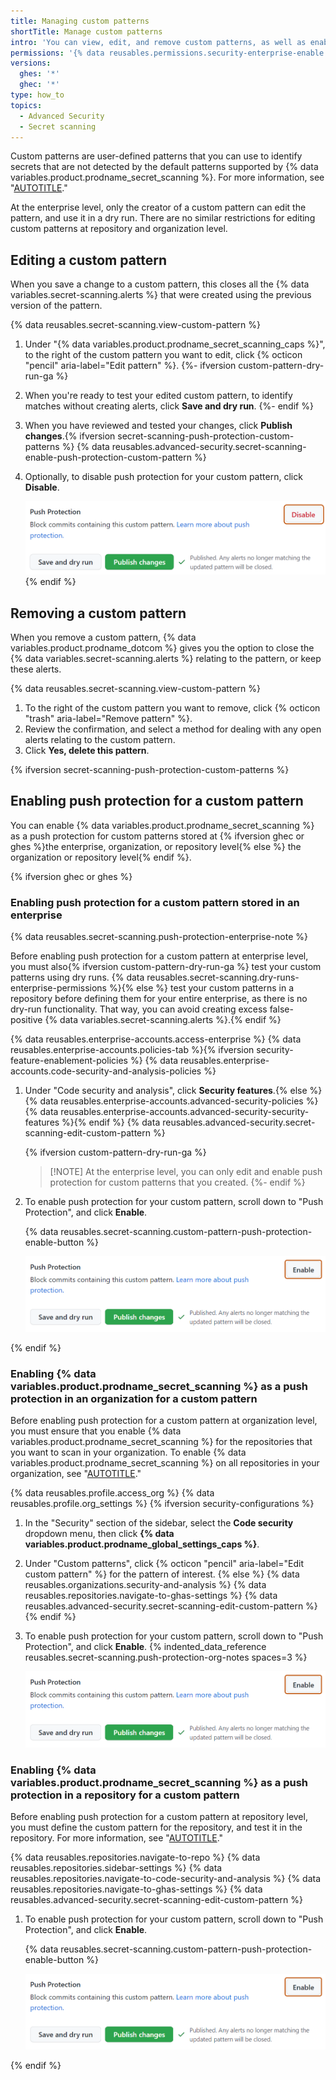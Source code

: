 ```yaml
---
title: Managing custom patterns
shortTitle: Manage custom patterns
intro: 'You can view, edit, and remove custom patterns, as well as enable push protection for custom patterns.'
permissions: '{% data reusables.permissions.security-enterprise-enable %}'
versions:
  ghes: '*'
  ghec: '*'
type: how_to
topics:
  - Advanced Security
  - Secret scanning
---
```


Custom patterns are user-defined patterns that you can use to identify secrets that are not detected by the default patterns supported by {% data variables.product.prodname_secret_scanning %}. For more information, see "[AUTOTITLE](/code-security/secret-scanning/using-advanced-secret-scanning-and-push-protection-features/custom-patterns/defining-custom-patterns-for-secret-scanning)."

At the enterprise level, only the creator of a custom pattern can edit the pattern, and use it in a dry run. There are no similar restrictions for editing custom patterns at repository and organization level.

## Editing a custom pattern

When you save a change to a custom pattern, this closes all the {% data variables.secret-scanning.alerts %} that were created using the previous version of the pattern.

{% data reusables.secret-scanning.view-custom-pattern %}
1. Under "{% data variables.product.prodname_secret_scanning_caps %}", to the right of the custom pattern you want to edit, click {% octicon "pencil" aria-label="Edit pattern" %}.
{%- ifversion custom-pattern-dry-run-ga %}
1. When you're ready to test your edited custom pattern, to identify matches without creating alerts, click **Save and dry run**.
{%- endif %}
1. When you have reviewed and tested your changes, click **Publish changes**.{% ifversion secret-scanning-push-protection-custom-patterns %}
{% data reusables.advanced-security.secret-scanning-enable-push-protection-custom-pattern %}
1. Optionally, to disable push protection for your custom pattern, click **Disable**.

   ![Screenshot of the custom pattern page with the button to disable push protection highlighted with a dark orange outline.](/assets/images/help/repository/secret-scanning-disable-push-protection-custom-pattern.png){% endif %}

## Removing a custom pattern

When you remove a custom pattern, {% data variables.product.prodname_dotcom %} gives you the option to close the {% data variables.secret-scanning.alerts %} relating to the pattern, or keep these alerts.

{% data reusables.secret-scanning.view-custom-pattern %}
1. To the right of the custom pattern you want to remove, click {% octicon "trash" aria-label="Remove pattern" %}.
1. Review the confirmation, and select a method for dealing with any open alerts relating to the custom pattern.
1. Click **Yes, delete this pattern**.

{% ifversion secret-scanning-push-protection-custom-patterns %}

## Enabling push protection for a custom pattern

You can enable {% data variables.product.prodname_secret_scanning %} as a push protection for custom patterns stored at {% ifversion ghec or ghes %}the enterprise, organization, or repository level{% else %} the organization or repository level{% endif %}.

{% ifversion ghec or ghes %}

### Enabling push protection for a custom pattern stored in an enterprise

{% data reusables.secret-scanning.push-protection-enterprise-note %}

Before enabling push protection for a custom pattern at enterprise level, you must also{% ifversion custom-pattern-dry-run-ga %} test your custom patterns using dry runs. {% data reusables.secret-scanning.dry-runs-enterprise-permissions %}{% else %} test your custom patterns in a repository before defining them for your entire enterprise, as there is no dry-run functionality. That way, you can avoid creating excess false-positive {% data variables.secret-scanning.alerts %}.{% endif %}

{% data reusables.enterprise-accounts.access-enterprise %}
{% data reusables.enterprise-accounts.policies-tab %}{% ifversion security-feature-enablement-policies %}
{% data reusables.enterprise-accounts.code-security-and-analysis-policies %}
1. Under "Code security and analysis", click **Security features**.{% else %}
{% data reusables.enterprise-accounts.advanced-security-policies %}
{% data reusables.enterprise-accounts.advanced-security-security-features %}{% endif %}
{% data reusables.advanced-security.secret-scanning-edit-custom-pattern %}

   {% ifversion custom-pattern-dry-run-ga %}
   >[!NOTE] At the enterprise level, you can only edit and enable push protection for custom patterns that you created.
   {%- endif %}

1. To enable push protection for your custom pattern, scroll down to "Push Protection", and click **Enable**.

   {% data reusables.secret-scanning.custom-pattern-push-protection-enable-button %}

   ![Screenshot of the custom pattern page with the button to enable push protection highlighted with a dark orange outline.](/assets/images/help/repository/secret-scanning-custom-pattern-enable-push-protection.png)

{% endif %}

### Enabling {% data variables.product.prodname_secret_scanning %} as a push protection in an organization for a custom pattern

Before enabling push protection for a custom pattern at organization level, you must ensure that you enable {% data variables.product.prodname_secret_scanning %} for the repositories that you want to scan in your organization. To enable {% data variables.product.prodname_secret_scanning %} on all repositories in your organization, see "[AUTOTITLE](/organizations/keeping-your-organization-secure/managing-security-settings-for-your-organization/managing-security-and-analysis-settings-for-your-organization)."

{% data reusables.profile.access_org %}
{% data reusables.profile.org_settings %}
{% ifversion security-configurations %}
1. In the "Security" section of the sidebar, select the **Code security** dropdown menu, then click **{% data variables.product.prodname_global_settings_caps %}**.
1. Under "Custom patterns", click {% octicon "pencil" aria-label="Edit custom pattern" %} for the pattern of interest.
{% else %}
{% data reusables.organizations.security-and-analysis %}
{% data reusables.repositories.navigate-to-ghas-settings %}
{% data reusables.advanced-security.secret-scanning-edit-custom-pattern %}
{% endif %}
1. To enable push protection for your custom pattern, scroll down to "Push Protection", and click **Enable**.
{% indented_data_reference reusables.secret-scanning.push-protection-org-notes spaces=3 %}

   ![Screenshot of the "Push protection" section of the custom pattern page. A button, labeled "Enable", is outlined in dark orange.](/assets/images/help/repository/secret-scanning-custom-pattern-enable-push-protection.png)

### Enabling {% data variables.product.prodname_secret_scanning %} as a push protection in a repository for a custom pattern

Before enabling push protection for a custom pattern at repository level, you must define the custom pattern for the repository, and test it in the repository. For more information, see "[AUTOTITLE](/code-security/secret-scanning/using-advanced-secret-scanning-and-push-protection-features/custom-patterns/defining-custom-patterns-for-secret-scanning#defining-a-custom-pattern-for-a-repository)."

{% data reusables.repositories.navigate-to-repo %}
{% data reusables.repositories.sidebar-settings %}
{% data reusables.repositories.navigate-to-code-security-and-analysis %}
{% data reusables.repositories.navigate-to-ghas-settings %}
{% data reusables.advanced-security.secret-scanning-edit-custom-pattern %}
1. To enable push protection for your custom pattern, scroll down to "Push Protection", and click **Enable**.

   {% data reusables.secret-scanning.custom-pattern-push-protection-enable-button %}

   ![Screenshot of the "Push protection" section of the custom pattern page. A button, labeled "Enable", is outlined in dark orange.](/assets/images/help/repository/secret-scanning-custom-pattern-enable-push-protection.png)

{% endif %}
